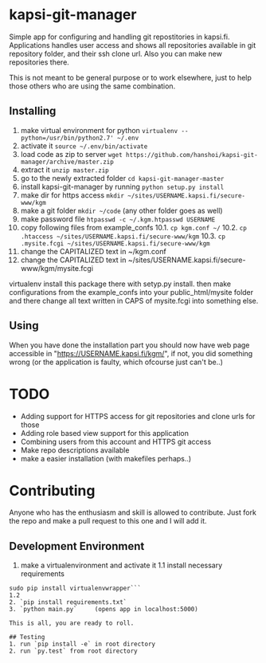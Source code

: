 # kapsi-git-manager
Simple app for configuring and handling git repostitories in kapsi.fi. Applications handles user access and shows all repositories available in
git repository folder, and their ssh clone url. Also you can make new repositories there.

This is not meant to be general purpose or to work elsewhere, just to help those others who are using the same combination.

## Installing

1. make virtual environment for python `virtualenv --python=/usr/bin/python2.7' ~/.env`
2. activate it `source ~/.env/bin/activate`
3. load code as zip to server `wget https://github.com/hanshoi/kapsi-git-manager/archive/master.zip`
4. extract it `unzip master.zip`
5. go to the newly extracted folder `cd kapsi-git-manager-master`
6. install kapsi-git-manager by running `python setup.py install`
7. make dir for https access `mkdir ~/sites/USERNAME.kapsi.fi/secure-www/kgm`
8. make a git folder `mkdir ~/code` (any other folder goes as well)
9. make password file `htpasswd -c ~/.kgm.htpasswd USERNAME`
10. copy following files from example_confs
  10.1. `cp kgm.conf ~/`
  10.2. `cp .htaccess ~/sites/USERNAME.kapsi.fi/secure-www/kgm`
  10.3. `cp .mysite.fcgi ~/sites/USERNAME.kapsi.fi/secure-www/kgm`
11. change the CAPITALIZED text in ~/kgm.conf
12. change the CAPITALIZED text in ~/sites/USERNAME.kapsi.fi/secure-www/kgm/mysite.fcgi

virtualenv install this package there with setyp.py install.
then make configurations from the example_confs into your public_html/mysite folder and there change all text written in CAPS of mysite.fcgi into something else.

## Using
When you have done the installation part you should now have web page accessible in "https://USERNAME.kapsi.fi/kgm/", if not, you did something wrong (or the application is faulty, which ofcourse just can't be..)

# TODO
* Adding support for HTTPS access for git repositories and clone urls for those
* Adding role based view support for this application
* Combining users from this account and HTTPS git access
* Make repo descriptions available
* make a easier installation (with makefiles perhaps..)

# Contributing
Anyone who has the enthusiasm and skill is allowed to contribute. Just fork the repo and make a pull request to this one and I will add it.

## Development Environment
1. make a virtualenvironment and activate it
  1.1 install necessary requirements
  ```sudo pip install virtualenv
  sudo pip install virtualenvwrapper```
  1.2
2. `pip install requirements.txt`
3. `python main.py`     (opens app in localhost:5000)

This is all, you are ready to roll.

## Testing
1. run `pip install -e` in root directory
2. run `py.test` from root directory